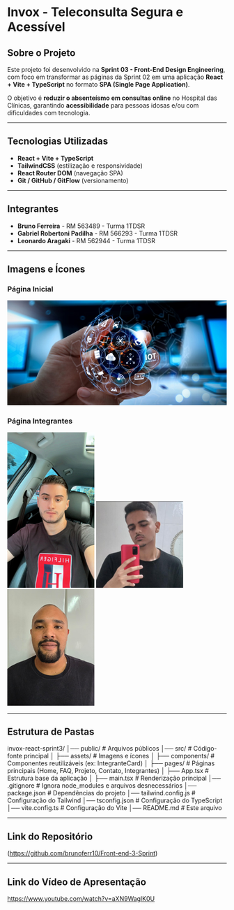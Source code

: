 #  Invox - Teleconsulta Segura e Acessível

##  Sobre o Projeto
Este projeto foi desenvolvido na **Sprint 03 - Front-End Design Engineering**, com foco em transformar as páginas da Sprint 02 em uma aplicação **React + Vite + TypeScript** no formato **SPA (Single Page Application)**.

O objetivo é **reduzir o absenteísmo em consultas online** no Hospital das Clínicas, garantindo **acessibilidade** para pessoas idosas e/ou com dificuldades com tecnologia.

---

##  Tecnologias Utilizadas

- **React + Vite + TypeScript**
- **TailwindCSS** (estilização e responsividade)
- **React Router DOM** (navegação SPA)
- **Git / GitHub / GitFlow** (versionamento)

---

##  Integrantes
- **Bruno Ferreira** - RM 563489 - Turma 1TDSR  
- **Gabriel Robertoni Padilha** - RM 566293 - Turma 1TDSR  
- **Leonardo Aragaki** - RM 562944 - Turma 1TDSR  

---

##  Imagens e Ícones
### Página Inicial
![Home](./src/assets/tecnologia.jpeg)

### Página Integrantes
<img src="./src/assets/Bruno.jpeg" alt="Bruno" width="200"/>
<img src="./src/assets/Gabriel.jpeg" alt="Gabriel" width="200"/>
<img src="./src/assets/leo.jpeg" alt="Leonardo" width="200"/>

---

##  Estrutura de Pastas

invox-react-sprint3/
│── public/ # Arquivos públicos
│── src/ # Código-fonte principal
│ ├── assets/ # Imagens e ícones
│ ├── components/ # Componentes reutilizáveis (ex: IntegranteCard)
│ ├── pages/ # Páginas principais (Home, FAQ, Projeto, Contato, Integrantes)
│ ├── App.tsx # Estrutura base da aplicação
│ ├── main.tsx # Renderização principal
│── .gitignore # Ignora node_modules e arquivos desnecessários
│── package.json # Dependências do projeto
│── tailwind.config.js # Configuração do Tailwind
│── tsconfig.json # Configuração do TypeScript
│── vite.config.ts # Configuração do Vite
│── README.md # Este arquivo

---

##  Link do Repositório


(https://github.com/brunoferr10/Front-end-3-Sprint)

---

##  Link do Vídeo de Apresentação


 https://www.youtube.com/watch?v=aXN9WaglK0U

